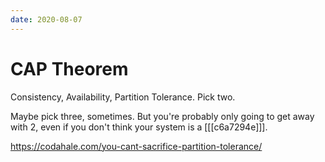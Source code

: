 ```yaml
---
date: 2020-08-07
---
```


# CAP Theorem

Consistency, Availability, Partition Tolerance.
Pick two.

Maybe pick three, sometimes.
But you're probably only going to get away with 2, even if you don't think your system is a [[[c6a7294e]]].

<https://codahale.com/you-cant-sacrifice-partition-tolerance/>
